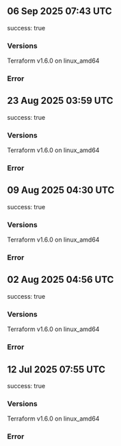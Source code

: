 ## 06 Sep 2025 07:43 UTC

success: true

### Versions

Terraform v1.6.0
on linux_amd64

### Error

## 23 Aug 2025 03:59 UTC

success: true

### Versions

Terraform v1.6.0
on linux_amd64

### Error

## 09 Aug 2025 04:30 UTC

success: true

### Versions

Terraform v1.6.0
on linux_amd64

### Error

## 02 Aug 2025 04:56 UTC

success: true

### Versions

Terraform v1.6.0
on linux_amd64

### Error

## 12 Jul 2025 07:55 UTC

success: true

### Versions

Terraform v1.6.0
on linux_amd64

### Error

